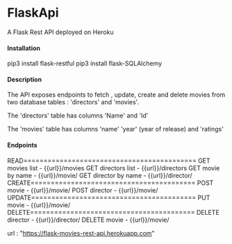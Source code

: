 # FlaskApi
A Flask Rest API deployed on Heroku

#### Installation

pip3 install flask-restful
pip3 install flask-SQLAlchemy


#### Description 

The API exposes endpoints to fetch , update, create and delete movies from two database tables :
'directors' and 'movies'. 

The 'directors' table has columns 'Name' and 'Id'

The 'movies' table has columns 'name' 'year' (year of release) and 'ratings'


#### Endpoints 

READ===========================================
GET movies list - {{url}}/movies
GET directors list - {{url}}/directors
GET movie by name - {{url}}/movie/<name>
GET director by name - {{url}}/director/<name>
CREATE=========================================
POST movie - {{url}}/movie/<name>
POST director - {{url}}/movie/<name>
UPDATE=========================================
PUT movie - {{url}}/movie/<name>
DELETE=========================================
DELETE director - {{url}}/director/<name>
DELETE movie - {{url}}/movie/<name>

url : 
"https://flask-movies-rest-api.herokuapp.com"


